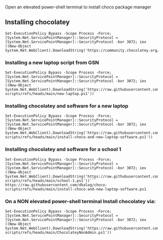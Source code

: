  Open an elevated power-shell terminal to install choco package manager

## Installing chocolatey
```
Set-ExecutionPolicy Bypass -Scope Process -Force; [System.Net.ServicePointManager]::SecurityProtocol = [System.Net.ServicePointManager]::SecurityProtocol -bor 3072; iex ((New-Object System.Net.WebClient).DownloadString('https://community.chocolatey.org/install.ps1'))
```

### Installing a new laptop script from  GSN
```
Set-ExecutionPolicy Bypass -Scope Process -Force; [System.Net.ServicePointManager]::SecurityProtocol = [System.Net.ServicePointManager]::SecurityProtocol -bor 3072; iex ((New-Object System.Net.WebClient).DownloadString('https://raw.githubusercontent.com/dkalog/choco-scripts/refs/heads/main/new-laptop.ps1'))
```


### Installing chocolatey and software for a new laptop
```
Set-ExecutionPolicy Bypass -Scope Process -Force; [System.Net.ServicePointManager]::SecurityProtocol = [System.Net.ServicePointManager]::SecurityProtocol -bor 3072; iex ((New-Object System.Net.WebClient).DownloadString('https://raw.githubusercontent.com/dkalog/choco-scripts/refs/heads/main/install-choco-and-new-laptop-software.ps1'))

```

### Installing chocolatey and software for a school 1
```
Set-ExecutionPolicy Bypass -Scope Process -Force; [System.Net.ServicePointManager]::SecurityProtocol = [System.Net.ServicePointManager]::SecurityProtocol -bor 3072; iex ((New-Object System.Net.WebClient).DownloadString('https://raw.githubusercontent.com/dkalog/choco-scripts/refs/heads/main/school-1.ps1'))```
https://raw.githubusercontent.com/dkalog/choco-scripts/refs/heads/main/install-choco-and-new-laptop-software.ps1
```
### On a NON elevated power-shell terminal Install chocolatey via:


```
Set-ExecutionPolicy Bypass -Scope Process -Force; [System.Net.ServicePointManager]::SecurityProtocol = [System.Net.ServicePointManager]::SecurityProtocol -bor 3072; iex ((New-Object System.Net.WebClient).DownloadString('https://raw.githubusercontent.com/dkalog/choco-scripts/refs/heads/main/ChocolateyNonAdmin.ps1'))
```

